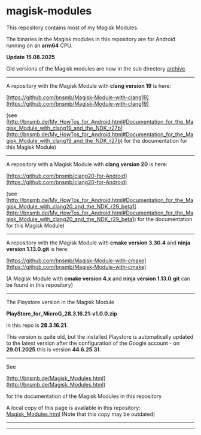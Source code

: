 # magisk-modules

This repository contains most of my Magisk Modules.

The binaries in the Magisk modules in this repository are for Android running on an **arm64** CPU.

**Update 15.08.2025**

Old versions of the Magisk modules are now in the sub directory [archive](Magisk_Modules/archive).

---

A repository with the Magisk Module with **clang version 19** is here:

[https://github.com/bnsmb/Magisk-Module-with-clang19](https://github.com/bnsmb/Magisk-Module-with-clang19)

(see [http://bnsmb.de/My_HowTos_for_Android.html#Documentation_for_the_Magisk_Module_with_clang19_and_the_NDK_r27b](http://bnsmb.de/My_HowTos_for_Android.html#Documentation_for_the_Magisk_Module_with_clang19_and_the_NDK_r27b) for the documentation for this Magisk Module)

---

A repository with a Magisk Module with **clang version 20** is here:

[https://github.com/bnsmb/clang20-for-Android](https://github.com/bnsmb/clang20-for-Android)

(see [http://bnsmb.de/My_HowTos_for_Android.html#Documentation_for_the_Magisk_Module_with_clang20_and_the_NDK_r29_beta1](http://bnsmb.de/My_HowTos_for_Android.html#Documentation_for_the_Magisk_Module_with_clang20_and_the_NDK_r29_beta1) for the documentation for this Magisk Module)

---

A repository with the Magisk Module with **cmake version 3.30.4** and **ninja version 1.13.0.git** is here:

[https://github.com/bnsmb/Magisk-Module-with-cmake](https://github.com/bnsmb/Magisk-Module-with-cmake)

(A Magisk Module with **cmake version 4.x** and **ninja version 1.13.0.git** can be found in this repository)

---

The Playstore version in the Magisk Module 

**PlayStore_for_MicroG_28.3.16.21-v1.0.0.zip**

in this repo is **28.3.16.21**.

This version is quite old, but the installed Playstore is automatically updated to the latest version after the configuration of the Google account - on **29.01.2025** this is version **44.6.25.31**.

---

See 

[http://bnsmb.de/Magisk_Modules.html](http://bnsmb.de/Magisk_Modules.html)

for the documentation of the Magisk Modules in this repository

A local copy of this page is available in this repository:  [Magisk_Modules.html](./Magisk_Modules.html)
(Note that this copy may be outdated)


---
---


